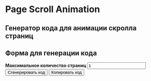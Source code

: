 # Page Scroll Animation

## Генератор кода для анимации скролла страниц

## Форма для генерации кода

<!-- markdownlint-disable MD041 -->
<!-- markdownlint-disable MD033 -->

<div id="fullpage-generator">
 <label for="fullpage-count" style="font-weight:bold;">Максимальное количество страниц</label>
<input type="number" id="fullpage-count" value="1">
 <button id="generate-fullpage">Сгенерировать код</button>
  <button id="copy-fullpage">Копировать код</button>
  <h2 id="title" style="display: none">Пример сгенерированного кода</h2>
  <pre id="fullpage-output"></pre>
</div>
